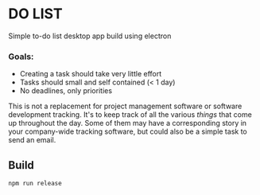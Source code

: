 # DO LIST
Simple to-do list desktop app build using electron

### Goals:
- Creating a task should take very little effort
- Tasks should small and self contained (< 1 day)
- No deadlines, only priorities

This is not a replacement for project management software or software development tracking. It's to keep track of all the various *things* that come up throughout the day. Some of them may have a corresponding story in your company-wide tracking software, but could also be a simple task to send an email.

## Build
```npm run release```
